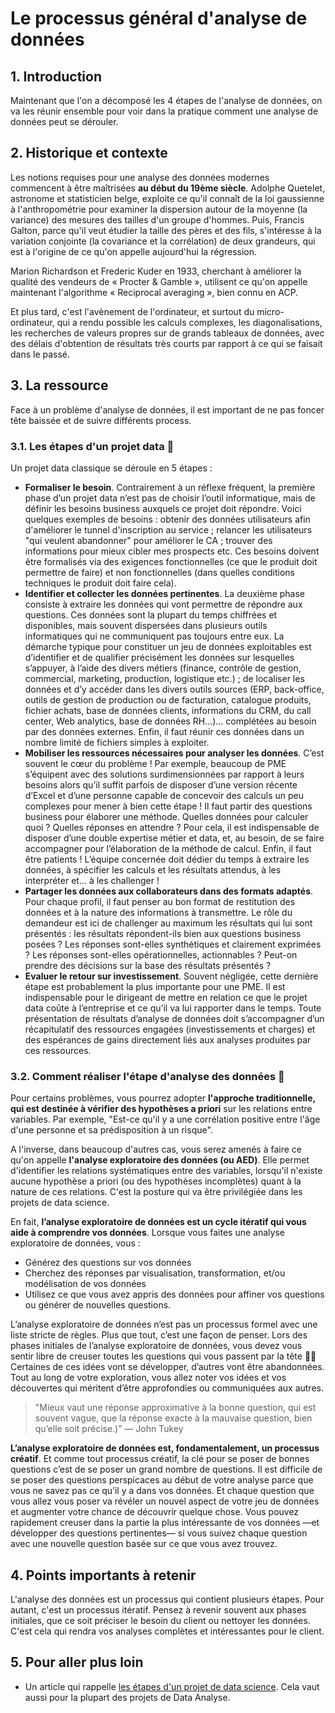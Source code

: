 # Le processus général d'analyse de données

## 1. Introduction
Maintenant que l'on a décomposé les 4 étapes de l'analyse de données, on va les réunir ensemble pour voir dans la pratique comment une analyse de données peut se dérouler.

## 2. Historique et contexte
Les notions requises pour une analyse des données modernes commencent à être maîtrisées **au début du 19ème siècle**. Adolphe Quetelet, astronome et statisticien belge, exploite ce qu'il connaît de la loi gaussienne à l'anthropométrie pour examiner la dispersion autour de la moyenne (la variance) des mesures des tailles d'un groupe d'hommes. Puis, Francis Galton, parce qu'il veut étudier la taille des pères et des fils, s'intéresse à la variation conjointe (la covariance et la corrélation) de deux grandeurs, qui est à l'origine de ce qu'on appelle aujourd'hui la régression.

Marion Richardson et Frederic Kuder en 1933, cherchant à améliorer la qualité des vendeurs de « Procter & Gamble », utilisent ce qu'on appelle maintenant l'algorithme « Reciprocal averaging », bien connu en ACP.

Et plus tard, c'est l'avènement de l'ordinateur, et surtout du micro-ordinateur, qui a rendu possible les calculs complexes, les diagonalisations, les recherches de valeurs propres sur de grands tableaux de données, avec des délais d'obtention de résultats très courts par rapport à ce qui se faisait dans le passé.

## 3. La ressource
Face à un problème d'analyse de données, il est important de ne pas foncer tête baissée et de suivre différents process.

### 3.1. Les étapes d'un projet data 🤝 

Un projet data classique se déroule en 5 étapes : 
- **Formaliser le besoin**. Contrairement à un réflexe fréquent, la première phase d’un projet data n’est pas de choisir l’outil informatique, mais de définir les besoins business auxquels ce projet doit répondre. Voici quelques exemples de besoins : obtenir des données utilisateurs afin d'améliorer le tunnel d'inscription au service ; relancer les utilisateurs "qui veulent abandonner" pour améliorer le CA ; trouver des informations pour mieux cibler mes prospects etc. Ces besoins doivent être formalisés via des exigences fonctionnelles (ce que le produit doit permettre de faire) et non fonctionnelles (dans quelles conditions techniques le produit doit faire cela).
- **Identifier et collecter les données pertinentes**. La deuxième phase consiste à extraire les données qui vont permettre de répondre aux questions. Ces données sont la plupart du temps chiffrées et disponibles, mais souvent dispersées dans plusieurs outils informatiques qui ne communiquent pas toujours entre eux. La démarche typique pour constituer un jeu de données exploitables est d’identifier et de qualifier précisément les données sur lesquelles s’appuyer, à l’aide des divers métiers (finance, contrôle de gestion, commercial, marketing, production, logistique etc.) ; de localiser les données et d’y accéder dans les divers outils sources (ERP, back-office, outils de gestion de production ou de facturation, catalogue produits, fichier achats, base de données clients, informations du CRM, du call center, Web analytics, base de données RH…)… complétées au besoin par des données externes. Enfin, il faut réunir ces données dans un nombre limité de fichiers simples à exploiter.
- **Mobiliser les ressources nécessaires pour analyser les données**. C’est souvent le cœur du problème ! Par exemple, beaucoup de PME s’équipent avec des solutions surdimensionnées par rapport à leurs besoins alors qu’il suffit parfois de disposer d’une version récente d’Excel et d’une personne capable de concevoir des calculs un peu complexes pour mener à bien cette étape ! Il faut partir des questions business pour élaborer une méthode. Quelles données pour calculer quoi ? Quelles réponses en attendre ? Pour cela, il est indispensable de disposer d’une double expertise métier et data, et, au besoin, de se faire accompagner pour l’élaboration de la méthode de calcul. Enfin, il faut être patients ! L’équipe concernée doit dédier du temps à extraire les données, à spécifier les calculs et les résultats attendus, à les interpréter et… à les challenger !
- **Partager les données aux collaborateurs dans des formats adaptés**. Pour chaque profil, il faut penser au bon format de restitution des données et à la nature des informations à transmettre. Le rôle du demandeur est ici de challenger au maximum les résultats qui lui sont présentés : les résultats répondent-ils bien aux questions business posées ? Les réponses sont-elles synthétiques et clairement exprimées ? Les réponses sont-elles opérationnelles, actionnables ? Peut-on prendre des décisions sur la base des résultats présentés ?
- **Evaluer le retour sur investissement**. Souvent négligée, cette dernière étape est probablement la plus importante pour une PME. Il est indispensable pour le dirigeant de mettre en relation ce que le projet data coûte à l’entreprise et ce qu’il va lui rapporter dans le temps. Toute présentation de résultats d’analyse de données doit s’accompagner d’un récapitulatif des ressources engagées (investissements et charges) et des espérances de gains directement liés aux analyses produites par ces ressources.

### 3.2. Comment réaliser l'étape d'analyse des données 🤠

Pour certains problèmes, vous pourrez adopter **l'approche traditionnelle, qui est destinée à vérifier des hypothèses a priori** sur les relations entre variables. Par exemple, "Est-ce qu'il y a une corrélation positive entre l'âge d'une personne et sa prédisposition à un risque".

A l'inverse, dans beaucoup d'autres cas, vous serez amenés à faire ce qu'on appelle **l'analyse exploratoire des données (ou AED)**. Elle permet d'identifier les relations systématiques entre des variables, lorsqu'il n'existe aucune hypothèse a priori (ou des hypothèses incomplètes) quant à la nature de ces relations. C'est la posture qui va être privilégiée dans les projets de data science. 

En fait, **l’analyse exploratoire de données est un cycle itératif qui vous aide à comprendre vos données**. Lorsque vous faites une analyse exploratoire de données, vous :
- Générez des questions sur vos données
- Cherchez des réponses par visualisation, transformation, et/ou modélisation de vos données
- Utilisez ce que vous avez appris des données pour affiner vos questions ou générer de nouvelles questions.

L’analyse exploratoire de données n’est pas un processus formel avec une liste stricte de règles. Plus que tout, c’est une façon de penser. Lors des phases initiales de l’analyse exploratoire de données, vous devez vous sentir libre de creuser toutes les questions qui vous passent par la tête 🧐🧐 Certaines de ces idées vont se développer, d’autres vont être abandonnées. Tout au long de votre exploration, vous allez noter vos idées et vos découvertes qui méritent d’être approfondies ou communiquées aux autres.

> "Mieux vaut une réponse approximative à la bonne question, qui est souvent vague, que la réponse exacte à la mauvaise question, bien qu’elle soit précise.)” — John Tukey

**L’analyse exploratoire de données est, fondamentalement, un processus créatif**. Et comme tout processus créatif, la clé pour se poser de bonnes questions c’est de se poser un grand nombre de questions. Il est difficile de se poser des questions perspicaces au début de votre analyse parce que vous ne savez pas ce qu’il y a dans vos données. Et chaque question que vous allez vous poser va révéler un nouvel aspect de votre jeu de données et augmenter votre chance de découvrir quelque chose. Vous pouvez rapidement creuser dans la partie la plus intéressante de vos données —et développer des questions pertinentes— si vous suivez chaque question avec une nouvelle question basée sur ce que vous avez trouvez.


## 4. Points importants à retenir
L'analyse des données est un processus qui contient plusieurs étapes. Pour autant, c'est un processus itératif. Pensez à revenir souvent aux phases initiales, que ce soit préciser le besoin du client ou nettoyer les données. C'est cela qui rendra vos analyses complètes et intéressantes pour le client.

## 5. Pour aller plus loin
- Un article qui rappelle [les étapes d'un projet de data science](https://www.empirik.fr/2019/07/12/la-data-science-expliquee-a-ma-grand-mere-3-5-cycle-de-vie-dun-projet). Cela vaut aussi pour la plupart des projets de Data Analyse.
